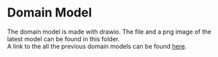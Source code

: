 # Domain Model
The domain model is made with drawio. The file and a png image of the latest model can be found in this folder.
<br /> A link to the all the previous domain models can be found [here](https://ugentbe-my.sharepoint.com/personal/bart_mesuere_ugent_be/_layouts/15/onedrive.aspx?id=%2Fpersonal%2Fbart%5Fmesuere%5Fugent%5Fbe%2FDocuments%2FOnderwijs%2FSELab2%2F2021%2D2022%2Fgroep2%2FDocumentatie%2Fdomeinmodel).
